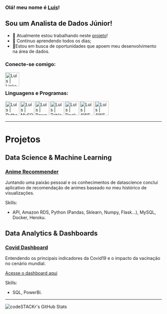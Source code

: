 ### Olá! meu nome é [Luís][Linkedin]!

## Sou um Analista de Dados Júnior!

- 🥅 Atualmente estou trabalhando neste [projeto][project]!
- 🌱 Continuo aprendendo todos os dias;
- 🔭Estou em busca de oportunidades que apoem meu desenvolvimento na área de dados.

### Conecte-se comigo:
[<img align="left" alt= "Luís | Linkedin" width="45px" src="https://cdn.jsdelivr.net/npm/simple-icons@v7/icons/linkedin.svg" />][Linkedin]

<br />
<br />

### Linguagens e Programas:
<img align="left" alt= "Luís | Python" width="45px" src="https://cdn.jsdelivr.net/npm/simple-icons@v7/icons/python.svg" />
<img align="left" alt= "Luís | MySQL" width="45px" src="https://cdn.jsdelivr.net/npm/simple-icons@v7/icons/mysql.svg" />
<img align="left" alt= "Luís | PowerBi" width="45px" src="https://cdn.jsdelivr.net/npm/simple-icons@v7/icons/powerbi.svg" />
<img align="left" alt= "Luís | Tableau" width="45px" src="https://cdn.jsdelivr.net/npm/simple-icons@v7/icons/tableau.svg" />
<img align="left" alt= "Luís | Docker" width="45px" src="https://cdn.jsdelivr.net/npm/simple-icons@v7/icons/docker.svg" />
<img align="left" alt= "Luís | AWS" width="45px" src="https://cdn.jsdelivr.net/npm/simple-icons@v7/icons/amazonaws.svg" />
<img align="left" alt= "Luís | AWS" width="45px" src="https://cdn.jsdelivr.net/npm/simple-icons@v7/icons/amazonrds.svg" />

<br />


<br />
<br />

---
# Projetos

## Data Science & Machine Learning

### [Anime Recommender][animerecomender]
Juntando uma paixão pessoal e os conhecimentos de datascience 
concluí aplicativo de recomendação de animes baseado no meu 
histórico de visualizações.

Skills:
- API, Amazon RDS, Python (Pandas, Sklearn, Numpy, Flask...), MySQL, Docker, Heroku.

## Data Analytics & Dashboards

### [Covid Dashboard][coviddash]
Entendendo os principais indicadores da Covid19 e o impacto 
da vacinação no cenário mundial.

[Acesse o dashboard aqui][pbcovid]

Skills:
- SQL, PowerBi.


---
<img align="left" alt="codeSTACKr's GitHub Stats" src="https://github-readme-stats.vercel.app/api?username=Ledu55&show_icons=true&hide_border=false&title_color=ff652f&icon_color=FFE400&bg_color=09131B&text_color=ffffff&border_color=0c1a25" />





[Linkedin]: https://www.linkedin.com/in/lecn5/
[project]: https://github.com/Ledu55/Sql_Covid_Project
[animerecomender]: https://github.com/Ledu55/animeRecommender
[coviddash]: https://github.com/Ledu55/Sql_Covid_Project
[pbcovid]: https://app.powerbi.com/view?r=eyJrIjoiNmFmNWM0YTAtMjA3OC00ZDI5LWJlNGMtMWI1Y2JhNDJhODQ1IiwidCI6IjI1ZDM2M2EyLTRjNzktNDRlNy05N2I3LWVkZjgxZGY3ZTYwOSJ9